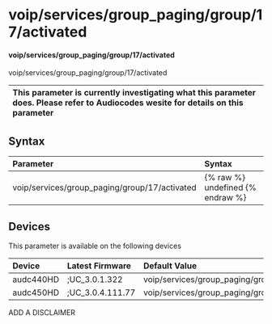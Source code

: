 ﻿---
description: voip/services/group_paging/group/17/activated
search: false
---

# voip/services/group_paging/group/17/activated

#### voip/services/group_paging/group/17/activated

voip/services/group_paging/group/17/activated


| This parameter is currently investigating what this parameter does. Please refer to Audiocodes wesite for details on this parameter | 
| :--- |

## Syntax
| Parameter | Syntax |
| :--- | :--- |
|voip/services/group_paging/group/17/activated | {% raw %} undefined {% endraw %}|

## Devices
This parameter is available on the following devices

| Device | Latest Firmware | Default Value |
|:---|:---|:---|
| audc440HD | ;UC_3.0.1.322 | voip/services/group_paging/group/17/activated=0 
| audc450HD | ;UC_3.0.4.111.77 | voip/services/group_paging/group/17/activated=0 

ADD A DISCLAIMER
